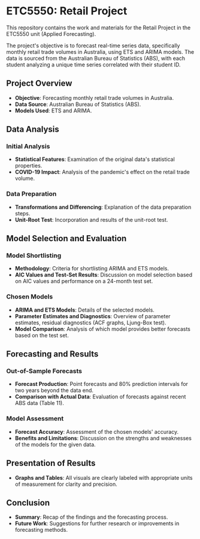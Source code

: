 # ETC5550: Retail Project

This repository contains the work and materials for the Retail Project in the ETC5550 unit (Applied Forecasting). 

The project's objective is to forecast real-time series data, specifically monthly retail trade volumes in Australia, using ETS and ARIMA models. The data is sourced from the Australian Bureau of Statistics (ABS), with each student analyzing a unique time series correlated with their student ID.

## Project Overview

- **Objective**: Forecasting monthly retail trade volumes in Australia.
- **Data Source**: Australian Bureau of Statistics (ABS).
- **Models Used**: ETS and ARIMA.

## Data Analysis

### Initial Analysis

- **Statistical Features**: Examination of the original data's statistical properties.
- **COVID-19 Impact**: Analysis of the pandemic's effect on the retail trade volume.

### Data Preparation

- **Transformations and Differencing**: Explanation of the data preparation steps.
- **Unit-Root Test**: Incorporation and results of the unit-root test.

## Model Selection and Evaluation

### Model Shortlisting

- **Methodology**: Criteria for shortlisting ARIMA and ETS models.
- **AIC Values and Test-Set Results**: Discussion on model selection based on AIC values and performance on a 24-month test set.

### Chosen Models

- **ARIMA and ETS Models**: Details of the selected models.
- **Parameter Estimates and Diagnostics**: Overview of parameter estimates, residual diagnostics (ACF graphs, Ljung-Box test).
- **Model Comparison**: Analysis of which model provides better forecasts based on the test set.

## Forecasting and Results

### Out-of-Sample Forecasts

- **Forecast Production**: Point forecasts and 80% prediction intervals for two years beyond the data end.
- **Comparison with Actual Data**: Evaluation of forecasts against recent ABS data (Table 11).

### Model Assessment

- **Forecast Accuracy**: Assessment of the chosen models' accuracy.
- **Benefits and Limitations**: Discussion on the strengths and weaknesses of the models for the given data.

## Presentation of Results

- **Graphs and Tables**: All visuals are clearly labeled with appropriate units of measurement for clarity and precision.

## Conclusion

- **Summary**: Recap of the findings and the forecasting process.
- **Future Work**: Suggestions for further research or improvements in forecasting methods.
